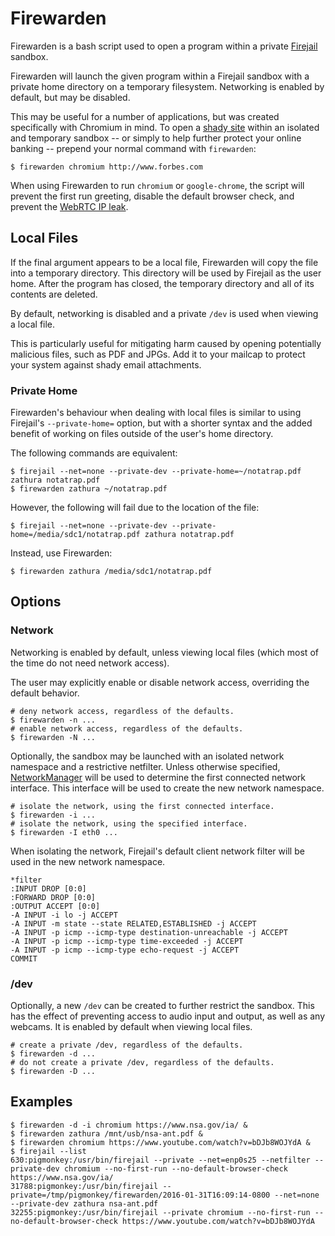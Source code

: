 # Firewarden

Firewarden is a bash script used to open a program within a private
[Firejail][1] sandbox.

Firewarden will launch the given program within a Firejail sandbox with a
private home directory on a temporary filesystem. Networking is enabled by
default, but may be disabled.

This may be useful for a number of applications, but was created specifically
with Chromium in mind. To open a [shady site][2] within an isolated and
temporary sandbox -- or simply to help further protect your online banking --
prepend your normal command with `firewarden`:

    $ firewarden chromium http://www.forbes.com

When using Firewarden to run `chromium` or `google-chrome`, the script will
prevent the first run greeting, disable the default browser check, and prevent
the [WebRTC IP leak][3].

## Local Files

If the final argument appears to be a local file, Firewarden will copy the file
into a temporary directory. This directory will be used by Firejail as the user
home. After the program has closed, the temporary directory and all of its
contents are deleted.

By default, networking is disabled and a private `/dev` is used when viewing a
local file.

This is particularly useful for mitigating harm caused by opening potentially
malicious files, such as PDF and JPGs. Add it to your mailcap to protect your
system against shady email attachments.

### Private Home

Firewarden's behaviour when dealing with local files is similar to using
Firejail's `--private-home=` option, but with a shorter syntax and the added
benefit of working on files outside of the user's home directory.

The following commands are equivalent:

    $ firejail --net=none --private-dev --private-home=~/notatrap.pdf zathura notatrap.pdf
    $ firewarden zathura ~/notatrap.pdf

However, the following will fail due to the location of the file:

    $ firejail --net=none --private-dev --private-home=/media/sdc1/notatrap.pdf zathura notatrap.pdf

Instead, use Firewarden:

    $ firewarden zathura /media/sdc1/notatrap.pdf

## Options

### Network

Networking is enabled by default, unless viewing local files (which most of the
time do not need network access).

The user may explicitly enable or disable network access, overriding the default behavior.

    # deny network access, regardless of the defaults.
    $ firewarden -n ...
    # enable network access, regardless of the defaults.
    $ firewarden -N ...

Optionally, the sandbox may be launched with an isolated network namespace and
a restrictive netfilter. Unless otherwise specified, [NetworkManager][4] will
be used to determine the first connected network interface. This interface will
be used to create the new network namespace.

    # isolate the network, using the first connected interface.
    $ firewarden -i ...
    # isolate the network, using the specified interface.
    $ firewarden -I eth0 ...

When isolating the network, Firejail's default client network filter will be
used in the new network namespace.

```
*filter
:INPUT DROP [0:0]
:FORWARD DROP [0:0]
:OUTPUT ACCEPT [0:0]
-A INPUT -i lo -j ACCEPT
-A INPUT -m state --state RELATED,ESTABLISHED -j ACCEPT
-A INPUT -p icmp --icmp-type destination-unreachable -j ACCEPT
-A INPUT -p icmp --icmp-type time-exceeded -j ACCEPT
-A INPUT -p icmp --icmp-type echo-request -j ACCEPT
COMMIT
```

### /dev

Optionally, a new `/dev` can be created to further restrict the sandbox. This
has the effect of preventing access to audio input and output, as well as any
webcams. It is enabled by default when viewing local files.

    # create a private /dev, regardless of the defaults.
    $ firewarden -d ...
    # do not create a private /dev, regardless of the defaults.
    $ firewarden -D ...

## Examples

    $ firewarden -d -i chromium https://www.nsa.gov/ia/ &
    $ firewarden zathura /mnt/usb/nsa-ant.pdf &
    $ firewarden chromium https://www.youtube.com/watch?v=bDJb8WOJYdA &
    $ firejail --list
    630:pigmonkey:/usr/bin/firejail --private --net=enp0s25 --netfilter --private-dev chromium --no-first-run --no-default-browser-check https://www.nsa.gov/ia/
    31788:pigmonkey:/usr/bin/firejail --private=/tmp/pigmonkey/firewarden/2016-01-31T16:09:14-0800 --net=none --private-dev zathura nsa-ant.pdf
    32255:pigmonkey:/usr/bin/firejail --private chromium --no-first-run --no-default-browser-check https://www.youtube.com/watch?v=bDJb8WOJYdA


[1]: https://github.com/netblue30/firejail
[2]: http://www.engadget.com/2016/01/08/you-say-advertising-i-say-block-that-malware/
[3]: https://www.privacytools.io/webrtc.html
[4]: https://wiki.gnome.org/Projects/NetworkManager
